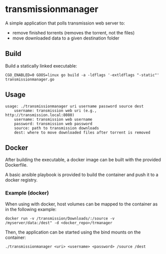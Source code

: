 # transmissionmanager

A simple application that polls transmission web server to:
* remove finished torrents (removes the torrent, not the files)
* move downloaded data to a given destination folder

## Build

Build a statically linked executable:

    CGO_ENABLED=0 GOOS=linux go build -a -ldflags '-extldflags "-static"' transmissionmanager.go

## Usage

    usage: ./transmissionmanager uri username password source dest
    	username: transmission web uri (e.g., http://transmission.local:8080)
    	username: transmission web username
    	password: transmission web password
    	source: path to transmission downloads
    	dest: where to move downloaded files after torrent is removed

## Docker

After building the executable, a docker image can be built with the provided Dockerfile.

A basic ansible playbook is provided to build the container and push it to a docker registry.

### Example (docker)

When using with docker, host volumes can be mapped to the container as in the following example:

    docker run -v /transmission/Downloads/:/source -v /myserver/data:/dest" -d <docker_repo>/trmanager

Then, the application can be started using the bind mounts on the container:

    ./transmissionmanager <uri> <username> <password> /source /dest
